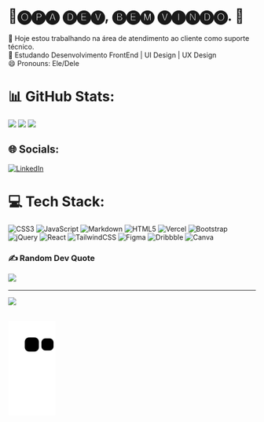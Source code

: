 # 💫🅞🅟🅐 🅓🅔🅥, 🅑🅔🅜 🅥🅘🅝🅓🅞. 👾

🔭 Hoje estou trabalhando na área de atendimento ao cliente como suporte técnico.<br>🌱 Estudando Desenvolvimento FrontEnd | UI Design | UX Design<br>😄 Pronouns: Ele/Dele

# 📊 GitHub Stats:
![](https://github-readme-stats.vercel.app/api?username=Miked0&theme=great-gatsby&hide_border=false&include_all_commits=true&count_private=true)
![](https://github-readme-streak-stats.herokuapp.com/?user=Miked0&theme=great-gatsby&hide_border=false)
![](https://github-readme-stats.vercel.app/api/top-langs/?username=Miked0&theme=great-gatsby&hide_border=false&include_all_commits=true&count_private=true&layout=compact)

## 🌐 Socials:
[![LinkedIn](https://img.shields.io/badge/LinkedIn-%230077B5.svg?logo=linkedin&logoColor=white)](https://linkedin.com/in/https://www.linkedin.com/in/michael-douglas-bessa/) 

# 💻 Tech Stack:
![CSS3](https://img.shields.io/badge/css3-%231572B6.svg?style=for-the-badge&logo=css3&logoColor=white) ![JavaScript](https://img.shields.io/badge/javascript-%23323330.svg?style=for-the-badge&logo=javascript&logoColor=%23F7DF1E) ![Markdown](https://img.shields.io/badge/markdown-%23000000.svg?style=for-the-badge&logo=markdown&logoColor=white) ![HTML5](https://img.shields.io/badge/html5-%23E34F26.svg?style=for-the-badge&logo=html5&logoColor=white) ![Vercel](https://img.shields.io/badge/vercel-%23000000.svg?style=for-the-badge&logo=vercel&logoColor=white) ![Bootstrap](https://img.shields.io/badge/bootstrap-%23563D7C.svg?style=for-the-badge&logo=bootstrap&logoColor=white) ![jQuery](https://img.shields.io/badge/jquery-%230769AD.svg?style=for-the-badge&logo=jquery&logoColor=white) ![React](https://img.shields.io/badge/react-%2320232a.svg?style=for-the-badge&logo=react&logoColor=%2361DAFB) ![TailwindCSS](https://img.shields.io/badge/tailwindcss-%2338B2AC.svg?style=for-the-badge&logo=tailwind-css&logoColor=white) 	![Figma](https://img.shields.io/badge/figma-%23F24E1E.svg?style=for-the-badge&logo=figma&logoColor=white) ![Dribbble](https://img.shields.io/badge/Dribbble-EA4C89?style=for-the-badge&logo=dribbble&logoColor=white) ![Canva](https://img.shields.io/badge/Canva-%2300C4CC.svg?style=for-the-badge&logo=Canva&logoColor=white)

### ✍️ Random Dev Quote
![](https://quotes-github-readme.vercel.app/api?type=horizontal&theme=merko)

---
[![](https://visitcount.itsvg.in/api?id=Miked0&icon=0&color=12)](https://visitcount.itsvg.in)

<!-- Proudly created with GPRM ( https://gprm.itsvg.in ) -->
  ##
 
<div> 

 
  
  ![Snake animation](https://github.com/miked0/miked0/blob/output/github-contribution-grid-snake.svg)
 
</div>

